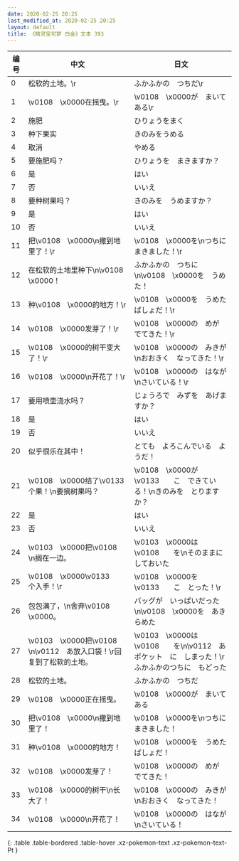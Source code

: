```yaml
---
date: 2020-02-25 20:25
last_modified_at: 2020-02-25 20:25
layout: default
title: 《精灵宝可梦 白金》文本 393
---
```

| 编号 | 中文 | 日文 |
| ---- | ---- | ---- |
| 0 | 松软的土地。\r | ふかふかの　つちだ\r |
| 1 | \v0108　\x0000在摇曳。\r | \v0108　\x0000が　まいてある\r |
| 2 | 施肥 | ひりょうをまく |
| 3 | 种下果实 | きのみをうめる |
| 4 | 取消 | やめる |
| 5 | 要施肥吗？ | ひりょうを　まきますか？ |
| 6 | 是 | はい |
| 7 | 否 | いいえ |
| 8 | 要种树果吗？ | きのみを　うめますか？ |
| 9 | 是 | はい |
| 10 | 否 | いいえ |
| 11 | 把\v0108　\x0000\n撒到地里了！\r | \v0108　\x0000を\nつちに　まきました！\r |
| 12 | 在松软的土地里种下\n\v0108　\x0000！ | ふかふかの　つちに\n\v0108　\x0000を　うめた！ |
| 13 | 种\v0108　\x0000的地方！\r | \v0108　\x0000を　うめた　ばしょだ！\r |
| 14 | \v0108　\x0000发芽了！\r | \v0108　\x0000の　めが　でてきた！\r |
| 15 | \v0108　\x0000的树干变大了！\r | \v0108　\x0000の　みきが\nおおきく　なってきた！\r |
| 16 | \v0108　\x0000\n开花了！\r | \v0108　\x0000の　はなが\nさいている！\r |
| 17 | 要用喷壶浇水吗？ | じょうろで　みずを　あげますか？ |
| 18 | 是 | はい |
| 19 | 否 | いいえ |
| 20 | 似乎很乐在其中！ | とても　よろこんでいる　ようだ！ |
| 21 | \v0108　\x0000结了\v0133　　个果！\n要摘树果吗？ | \v0108　\x0000が　\v0133　　こ　できている！\nきのみを　とりますか？ |
| 22 | 是 | はい |
| 23 | 否 | いいえ |
| 24 | \v0103　\x0000把\v0108　　\n搁在一边。 | \v0103　\x0000は　\v0108　　を\nそのままに　しておいた |
| 25 | \v0108　\x0000\v0133　　个入手！\r | \v0108　\x0000を　\v0133　　こ　とった！\r |
| 26 | 包包满了，\n舍弃\v0108　\x0000。 | バッグが　いっぱいだった\n\v0108　\x0000を　あきらめた |
| 27 | \v0103　\x0000把\v0108　　\n\v0112　あ放入口袋！\r回复到了松软的土地。 | \v0103　\x0000は　\v0108　　を\n\v0112　あポケット　に　しまった！\rふかふかのつちに　もどった |
| 28 | 松软的土地。 | ふかふかの　つちだ |
| 29 | \v0108　\x0000正在摇曳。 | \v0108　\x0000が　まいてある |
| 30 | 把\v0108　\x0000\n撒到地里了！ | \v0108　\x0000を\nつちに　まきました！ |
| 31 | 种\v0108　\x0000的地方！ | \v0108　\x0000を　うめた　ばしょだ！ |
| 32 | \v0108　\x0000发芽了！ | \v0108　\x0000の　めが　でてきた！ |
| 33 | \v0108　\x0000的树干\n长大了！ | \v0108　\x0000の　みきが\nおおきく　なってきた！ |
| 34 | \v0108　\x0000\n开花了！ | \v0108　\x0000の　はなが\nさいている！ |
{: .table .table-bordered .table-hover .xz-pokemon-text .xz-pokemon-text-Pt }